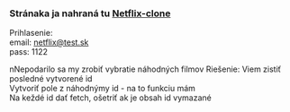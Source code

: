 ### Stránaka ja nahraná tu [Netflix-clone](https://juraj-web2.6f.sk)

Prihlasenie:  
email: netflix@test.sk  
pass: 1122

nNepodarilo sa my zrobiť vybratie náhodných filmov
Riešenie:
Viem zistiť posledné vytvorené id  
Vytvoriť pole z náhodnýmy id - na to funkciu mám  
Na keždé id dať fetch, ošetriť ak je obsah id vymazané
